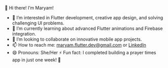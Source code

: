 👋 Hi there! I’m Maryam!

- 👀 I’m interested in Flutter development, creative app design, and solving challenging UI problems.  
- 🌱 I’m currently learning about advanced Flutter animations and Firebase integration.  
- 💞️ I’m looking to collaborate on innovative mobile app projects.  
- 📫 How to reach me: maryam.flutter.dev@gmail.com or [LinkedIn](https://linkedin.com/in/maryam-flutter)  
- 😄 Pronouns: She/Her 
⚡ Fun fact: I completed building a prayer times app in just one week! 🚀



<!---
Maryamxon-flutter-developer/Maryamxon-flutter-developer is a ✨ special ✨ repository because its `README.md` (this file) appears on your GitHub profile.
You can click the Preview link to take a look at your changes.
--->
